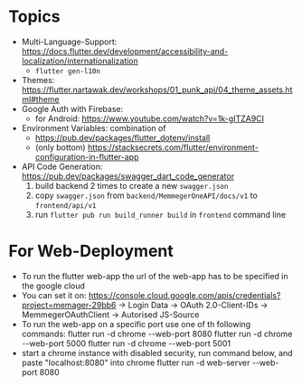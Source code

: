 # Topics

- Multi-Language-Support: https://docs.flutter.dev/development/accessibility-and-localization/internationalization
  - `flutter gen-l10n`
- Themes: https://flutter.nartawak.dev/workshops/01_punk_api/04_theme_assets.html#theme
- Google Auth with Firebase:
  - for Android: https://www.youtube.com/watch?v=1k-gITZA9CI
- Environment Variables: combination of
  - https://pub.dev/packages/flutter_dotenv/install
  - (only bottom) https://stacksecrets.com/flutter/environment-configuration-in-flutter-app
- API Code Generation: https://pub.dev/packages/swagger_dart_code_generator
  1. build backend 2 times to create a new `swagger.json`
  2. copy `swagger.json` from `backend/MemmegerOneAPI/docs/v1` to `frontend/api/v1`
  3. run `flutter pub run build_runner build` in `frontend` command line

# For Web-Deployment

- To run the flutter web-app the url of the web-app has to be specified in the google cloud
- You can set it on:
  https://console.cloud.google.com/apis/credentials?project=memager-29bb6
  -> Login Data -> OAuth 2.0-Client-IDs -> MemmegerOAuthClient -> Autorised JS-Source
- To run the web-app on a specific port use one of th following commands:
  flutter run -d chrome --web-port 8080
  flutter run -d chrome --web-port 5000
  flutter run -d chrome --web-port 5001
- start a chrome instance with disabled security, run command below, and paste "localhost:8080" into chrome
  flutter run -d web-server --web-port 8080
